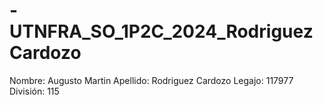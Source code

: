 # -UTNFRA_SO_1P2C_2024_RodriguezCardozo
Nombre: Augusto Martin
Apellido: Rodriguez Cardozo
Legajo: 117977
División: 115
